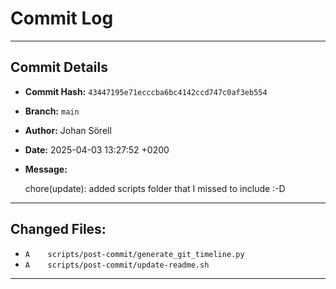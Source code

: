 # Commit Log

---

## Commit Details

- **Commit Hash:**   `43447195e71ecccba6bc4142ccd747c0af3eb554`
- **Branch:**        `main`
- **Author:**        Johan Sörell
- **Date:**          2025-04-03 13:27:52 +0200
- **Message:**

  chore(update): added scripts folder that I missed to include :-D

---

## Changed Files:

- `A	scripts/post-commit/generate_git_timeline.py`
- `A	scripts/post-commit/update-readme.sh`

---
